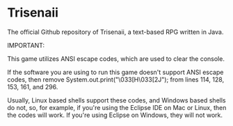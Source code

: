 # Trisenaii
The official Github repository of Trisenaii, a text-based RPG written in Java.



IMPORTANT:

This game utilizes ANSI escape codes, which are used to clear the console.

If the software you are using to run this game doesn't support ANSI escape codes, then remove System.out.print("\033[H\033[2J"); from lines 114, 128, 153, 161, and 296.

Usually, Linux based shells support these codes, and Windows based shells do not, so, for example, if you're using the Eclipse IDE on Mac or Linux, then the codes will work. If you're using Eclipse on Windows, they will not work.
